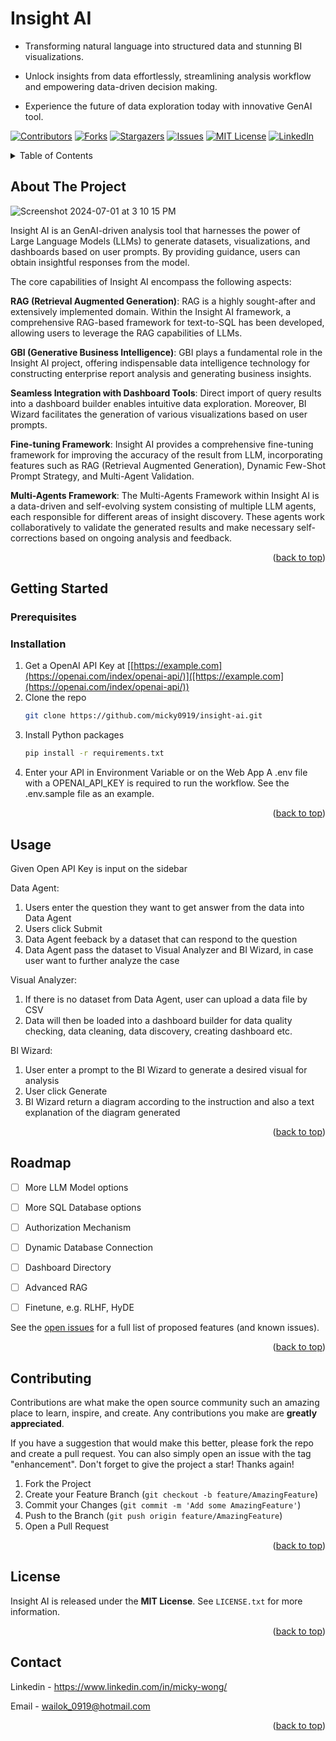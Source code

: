 # Insight AI  
- Transforming natural language into structured data and stunning BI visualizations.

- Unlock insights from data effortlessly, streamlining analysis workflow and empowering data-driven decision making.

- Experience the future of data exploration today with innovative GenAI tool.


[![Contributors][contributors-shield]][contributors-url]
[![Forks][forks-shield]][forks-url]
[![Stargazers][stars-shield]][stars-url]
[![Issues][issues-shield]][issues-url]
[![MIT License][license-shield]][license-url]
[![LinkedIn][linkedin-shield]][linkedin-url]



<!-- TABLE OF CONTENTS -->
<details>
  <summary>Table of Contents</summary>
  <ol>
    <li>
      <a href="#about-the-project">About The Project</a>
    </li>
    <li>
      <a href="#getting-started">Getting Started</a>
      <ul>
        <li><a href="#prerequisites">Prerequisites</a></li>
        <li><a href="#installation">Installation</a></li>
      </ul>
    </li>
    <li><a href="#usage">Usage</a></li>
    <li><a href="#roadmap">Roadmap</a></li>
    <li><a href="#contributing">Contributing</a></li>
    <li><a href="#license">License</a></li>
    <li><a href="#contact">Contact</a></li>
    <li><a href="#acknowledgments">Acknowledgments</a></li>
  </ol>
</details>



<!-- ABOUT THE PROJECT -->
## About The Project

![Screenshot 2024-07-01 at 3 10 15 PM](https://github.com/micky0919/insight-ai/assets/79015802/403d018d-b21d-407a-ab91-fd7199549ef2)

Insight AI is an GenAI-driven analysis tool that harnesses the power of Large Language Models (LLMs) to generate datasets, visualizations, and dashboards based on user prompts. By providing guidance, users can obtain insightful responses from the model.

The core capabilities of Insight AI encompass the following aspects:

**RAG (Retrieval Augmented Generation)**: RAG is a highly sought-after and extensively implemented domain. Within the Insight AI framework, a comprehensive RAG-based framework for text-to-SQL has been developed, allowing users to leverage the RAG capabilities of LLMs.

**GBI (Generative Business Intelligence)**: GBI plays a fundamental role in the Insight AI project, offering indispensable data intelligence technology for constructing enterprise report analysis and generating business insights.

**Seamless Integration with Dashboard Tools**: Direct import of query results into a dashboard builder enables intuitive data exploration. Moreover, BI Wizard facilitates the generation of various visualizations based on user prompts.

**Fine-tuning Framework**: Insight AI provides a comprehensive fine-tuning framework for improving the accuracy of the result from LLM, incorporating features such as RAG (Retrieval Augmented Generation), Dynamic Few-Shot Prompt Strategy, and Multi-Agent Validation.

**Multi-Agents Framework**: The Multi-Agents Framework within Insight AI is a data-driven and self-evolving system consisting of multiple LLM agents, each responsible for different areas of insight discovery. These agents work collaboratively to validate the generated results and make necessary self-corrections based on ongoing analysis and feedback.

<p align="right">(<a href="#readme-top">back to top</a>)</p>



<!-- GETTING STARTED -->
## Getting Started

### Prerequisites

### Installation

1. Get a OpenAI API Key at [[https://example.com](https://openai.com/index/openai-api/)]([https://example.com](https://openai.com/index/openai-api/))
2. Clone the repo
   ```sh
   git clone https://github.com/micky0919/insight-ai.git
   ```
3. Install Python packages
   ```sh
   pip install -r requirements.txt
   ```
4. Enter your API in Environment Variable or on the Web App
   A .env file with a OPENAI_API_KEY is required to run the workflow. See the .env.sample file as an example.

<p align="right">(<a href="#readme-top">back to top</a>)</p>



<!-- USAGE EXAMPLES -->
## Usage
Given Open API Key is input on the sidebar

Data Agent:
1. Users enter the question they want to get answer from the data into Data Agent
2. Users click Submit
3. Data Agent feeback by a dataset that can respond to the question
4. Data Agent pass the dataset to Visual Analyzer and BI Wizard, in case user want to further analyze the case

Visual Analyzer:
1. If there is no dataset from Data Agent, user can upload a data file by CSV
2. Data will then be loaded into a dashboard builder for data quality checking, data cleaning, data discovery, creating dashboard etc.

BI Wizard:
1. User enter a prompt to the BI Wizard to generate a desired visual for analysis
2. User click Generate
3. BI Wizard return a diagram according to the instruction and also a text explanation of the diagram generated 

<p align="right">(<a href="#readme-top">back to top</a>)</p>



<!-- ROADMAP -->
## Roadmap

- [ ] More LLM Model options
- [ ] More SQL Database options
- [ ] Authorization Mechanism
- [ ] Dynamic Database Connection
- [ ] Dashboard Directory
- [ ] Advanced RAG
- [ ] Finetune, e.g. RLHF, HyDE


See the [open issues](https://github.com/micky0919/insight-ai/issues) for a full list of proposed features (and known issues).

<p align="right">(<a href="#readme-top">back to top</a>)</p>



<!-- CONTRIBUTING -->
## Contributing

Contributions are what make the open source community such an amazing place to learn, inspire, and create. Any contributions you make are **greatly appreciated**.

If you have a suggestion that would make this better, please fork the repo and create a pull request. You can also simply open an issue with the tag "enhancement".
Don't forget to give the project a star! Thanks again!

1. Fork the Project
2. Create your Feature Branch (`git checkout -b feature/AmazingFeature`)
3. Commit your Changes (`git commit -m 'Add some AmazingFeature'`)
4. Push to the Branch (`git push origin feature/AmazingFeature`)
5. Open a Pull Request

<p align="right">(<a href="#readme-top">back to top</a>)</p>



<!-- LICENSE -->
## License

Insight AI is released under the **MIT License**. See `LICENSE.txt` for more information.

<p align="right">(<a href="#readme-top">back to top</a>)</p>



<!-- CONTACT -->
## Contact

Linkedin - https://www.linkedin.com/in/micky-wong/ 

Email - wailok_0919@hotmail.com

<p align="right">(<a href="#readme-top">back to top</a>)</p>



<!-- MARKDOWN LINKS & IMAGES -->
<!-- https://www.markdownguide.org/basic-syntax/#reference-style-links -->
[contributors-shield]: https://img.shields.io/github/contributors/micky0919/insight-ai.svg?style=for-the-badge
[contributors-url]: https://github.com/micky0919/insight-ai/graphs/contributors
[forks-shield]: https://img.shields.io/github/forks/micky0919/insight-ai.svg?style=for-the-badge
[forks-url]: https://github.com/micky0919/insightt-ai/network/members
[stars-shield]: https://img.shields.io/github/stars/micky0919/insight-ai.svg?style=for-the-badge
[stars-url]: https://github.com/micky0919/insight-ai/stargazers
[issues-shield]: https://img.shields.io/github/issues/micky0919/insight-ai.svg?style=for-the-badge
[issues-url]: https://github.com/micky0919/insight-ai/issues
[license-shield]: https://img.shields.io/github/license/micky0919/insight-ai.svg?style=for-the-badge
[license-url]: https://github.com/micky0919/insight-ai/blob/master/LICENSE.txt
[linkedin-shield]: https://img.shields.io/badge/-LinkedIn-black.svg?style=for-the-badge&logo=linkedin&colorB=555
[linkedin-url]: https://www.linkedin.com/in/micky-wong/
[product-screenshot]: images/screenshot.png
